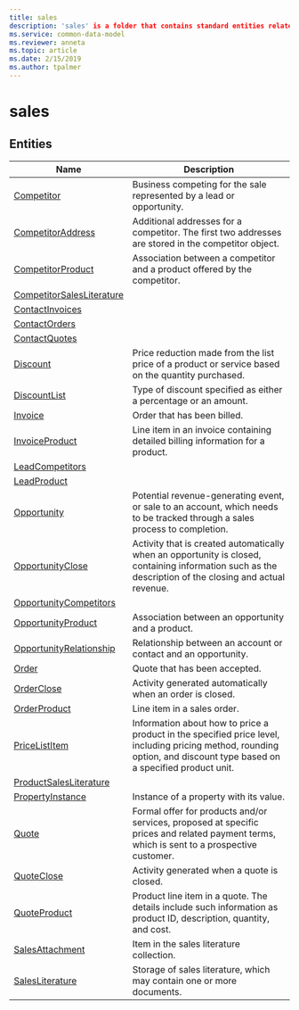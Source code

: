 ```yaml
---
title: sales
description: 'sales' is a folder that contains standard entities related to the Common Data Model.
ms.service: common-data-model
ms.reviewer: anneta
ms.topic: article
ms.date: 2/15/2019
ms.author: tpalmer
---
```


# sales


## Entities

|Name|Description|
|---|---|
|[Competitor](Competitor.md)|Business competing for the sale represented by a lead or opportunity.  |
|[CompetitorAddress](CompetitorAddress.md)|Additional addresses for a competitor. The first two addresses are stored in the competitor object.  |
|[CompetitorProduct](CompetitorProduct.md)|Association between a competitor and a product offered by the competitor.  |
|[CompetitorSalesLiterature](CompetitorSalesLiterature.md)|  |
|[ContactInvoices](ContactInvoices.md)|  |
|[ContactOrders](ContactOrders.md)|  |
|[ContactQuotes](ContactQuotes.md)|  |
|[Discount](Discount.md)|Price reduction made from the list price of a product or service based on the quantity purchased.  |
|[DiscountList](DiscountList.md)|Type of discount specified as either a percentage or an amount.  |
|[Invoice](Invoice.md)|Order that has been billed.  |
|[InvoiceProduct](InvoiceProduct.md)|Line item in an invoice containing detailed billing information for a product.  |
|[LeadCompetitors](LeadCompetitors.md)|  |
|[LeadProduct](LeadProduct.md)|  |
|[Opportunity](Opportunity.md)|Potential revenue-generating event, or sale to an account, which needs to be tracked through a sales process to completion.  |
|[OpportunityClose](OpportunityClose.md)|Activity that is created automatically when an opportunity is closed, containing information such as the description of the closing and actual revenue.  |
|[OpportunityCompetitors](OpportunityCompetitors.md)|  |
|[OpportunityProduct](OpportunityProduct.md)|Association between an opportunity and a product.  |
|[OpportunityRelationship](OpportunityRelationship.md)|Relationship between an account or contact and an opportunity.  |
|[Order](Order.md)|Quote that has been accepted.  |
|[OrderClose](OrderClose.md)|Activity generated automatically when an order is closed.  |
|[OrderProduct](OrderProduct.md)|Line item in a sales order.  |
|[PriceListItem](PriceListItem.md)|Information about how to price a product in the specified price level, including pricing method, rounding option, and discount type based on a specified product unit.  |
|[ProductSalesLiterature](ProductSalesLiterature.md)|  |
|[PropertyInstance](PropertyInstance.md)|Instance of a property with its value.  |
|[Quote](Quote.md)|Formal offer for products and/or services, proposed at specific prices and related payment terms, which is sent to a prospective customer.  |
|[QuoteClose](QuoteClose.md)|Activity generated when a quote is closed.  |
|[QuoteProduct](QuoteProduct.md)|Product line item in a quote. The details include such information as product ID, description, quantity, and cost.  |
|[SalesAttachment](SalesAttachment.md)|Item in the sales literature collection.  |
|[SalesLiterature](SalesLiterature.md)|Storage of sales literature, which may contain one or more documents.  |

